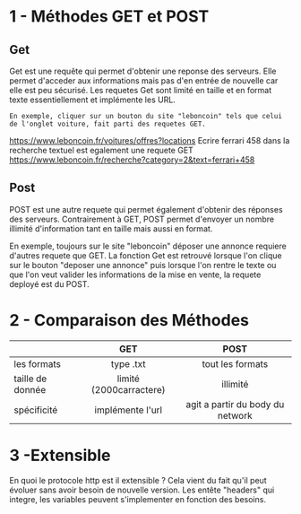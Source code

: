 # 1 - Méthodes GET et POST

## Get 
Get est une requête qui permet d'obtenir une reponse des serveurs.
	Elle permet d'acceder aux informations mais pas d'en entrée de nouvelle car elle est peu sécurisé.
	Les requetes Get sont limité en taille et en format texte essentiellement et implémente les URL.
	
	En exemple, cliquer sur un bouton du site "leboncoin" tels que celui de l'onglet voiture, fait parti des requetes GET.
https://www.leboncoin.fr/voitures/offres?locations
	Ecrire ferrari 458 dans la recherche textuel est egalement une requete GET
https://www.leboncoin.fr/recherche?category=2&text=ferrari+458

## Post
POST est une autre requete qui permet également d'obtenir des réponses des serveurs.
Contrairement à GET, POST permet d'envoyer un nombre illimité d'information tant en taille mais aussi en format.

En exemple, toujours sur le site "leboncoin" déposer une annonce requiere d'autres requete que GET.
La fonction Get est retrouvé lorsque l'on clique sur le bouton "deposer une annonce" puis lorsque l'on rentre le texte ou que l'on veut valider les informations de la mise en vente, la requete deployé est du POST.



# 2 - Comparaison des Méthodes

|       | GET | POST |
|:------|:---------:|:----------:|
|les formats|type .txt|tout les formats|
|taille de donnée|limité (2000carractere)|illimité|
|spécificité|implémente l'url|agit a partir du body du network|

# 3 -Extensible

En quoi le protocole http est il extensible ?
Cela vient du fait qu'il peut évoluer sans avoir besoin de nouvelle version.
Les entête "headers" qui integre, les variables peuvent s'implementer en fonction des besoins.

